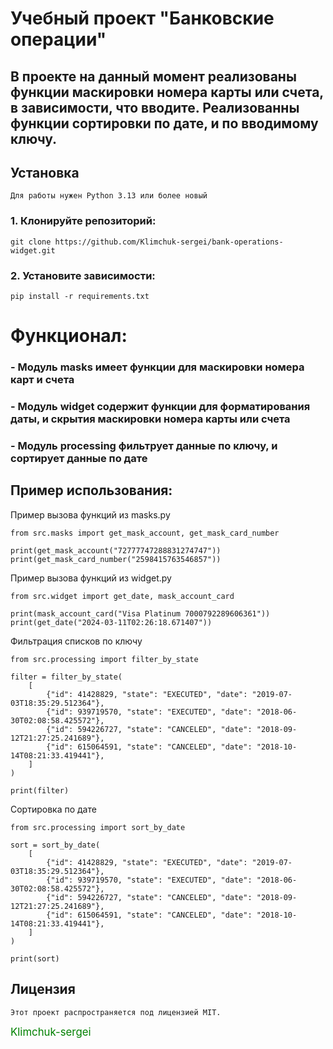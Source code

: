 # Учебный проект "Банковские операции"

## В проекте на данный момент реализованы функции маскировки номера карты или счета, в зависимости, что вводите. Реализованны функции сортировки по дате, и по вводимому ключу.

## Установка

```
Для работы нужен Python 3.13 или более новый
```

### 1. Клонируйте репозиторий:

```
git clone https://github.com/Klimchuk-sergei/bank-operations-widget.git
```

### 2. Установите зависимости:

```
pip install -r requirements.txt
```

# Функционал:

### - Модуль masks имеет функции для маскировки номера карт и счета

### - Модуль widget содержит функции для форматирования даты, и скрытия маскировки номера карты или счета

### - Модуль processing фильтрует данные по ключу, и сортирует данные по дате

## Пример использования:

Пример вызова функций из masks.py

```
from src.masks import get_mask_account, get_mask_card_number

print(get_mask_account("72777747288831274747"))
print(get_mask_card_number("2598415763546857"))
```

Пример вызова функций из widget.py

```
from src.widget import get_date, mask_account_card

print(mask_account_card("Visa Platinum 7000792289606361"))
print(get_date("2024-03-11T02:26:18.671407"))
```

Фильтрация списков по ключу

```
from src.processing import filter_by_state

filter = filter_by_state(
    [
        {"id": 41428829, "state": "EXECUTED", "date": "2019-07-03T18:35:29.512364"},
        {"id": 939719570, "state": "EXECUTED", "date": "2018-06-30T02:08:58.425572"},
        {"id": 594226727, "state": "CANCELED", "date": "2018-09-12T21:27:25.241689"},
        {"id": 615064591, "state": "CANCELED", "date": "2018-10-14T08:21:33.419441"},
    ]
)

print(filter)
```

Сортировка по дате

```
from src.processing import sort_by_date

sort = sort_by_date(
    [
        {"id": 41428829, "state": "EXECUTED", "date": "2019-07-03T18:35:29.512364"},
        {"id": 939719570, "state": "EXECUTED", "date": "2018-06-30T02:08:58.425572"},
        {"id": 594226727, "state": "CANCELED", "date": "2018-09-12T21:27:25.241689"},
        {"id": 615064591, "state": "CANCELED", "date": "2018-10-14T08:21:33.419441"},
    ]
)

print(sort)
```

## Лицензия
```
Этот проект распространяется под лицензией MIT.
```

<span style="font-size: larger; color: green;">Klimchuk-sergei</span>